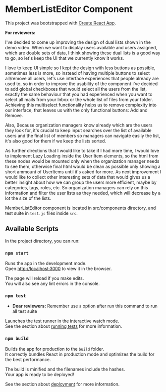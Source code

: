 # MemberListEditor Component
This project was bootstrapped with [Create React App](https://github.com/facebook/create-react-app).

**For reviewers:**

I've decided to come up improving the design of dual lists shown in the demo video. When we want to display users available and users assigned, which are double sets of data, I think showing these dual lists is a good way to go, so let's keep the UI that we currently know it works.

I love to keep UI simple so I kept the design with less buttons as possible, sometimes less is more, so instead of having multiple buttons to select all/remove all users, let's use interface experiences that people already are used to, so in order to improve the usability of the component I've decided to add global checkboxes that would select all the users from the list, exactly the same behaviour that you had experienced when you want to select all mails from your Inbox or the whole list of files from your folder. Achieving this multiselect functionality helps us to remove complexity into our interface, that leaves us with the only functional buttons: Add and Remove.

Also, Because organization managers know already which are the users they look for, it's crucial to keep input searches over the list of available users and the final list of members so managers can navigate easily the list, it's also good for them if we keep the lists sorted.

As further directions that I would like to take if I had more time, I would love to implement Lazy Loading inside the User Item elements, so the html from these nodes would be mounted only when the organization manager needs to see them, otherwise final html would be clean as possible only showing a short ammount of UserItems until it's asked for more. As next improvement I would like to collect other interesting sets of data that would gives us a better insight about how we can group the users more efficient, maybe by categories, tags, roles, etc. So organization managers can rely on this information and filter the user lists as they needed, which will decrease by a lot the size of the lists.

MemberListEditor component is located in src/components directory, and test suite in `test.js` files inside `src`.

## Available Scripts

In the project directory, you can run:

### `npm start`

Runs the app in the development mode.<br />
Open [http://localhost:3000](http://localhost:3000) to view it in the browser.

The page will reload if you make edits.<br />
You will also see any lint errors in the console.

### `npm test`
- **Dear reviewers:** Remember use `a` option after run this command to run all test suite

Launches the test runner in the interactive watch mode.<br />
See the section about [running tests](https://facebook.github.io/create-react-app/docs/running-tests) for more information.

### `npm build`

Builds the app for production to the `build` folder.<br />
It correctly bundles React in production mode and optimizes the build for the best performance.

The build is minified and the filenames include the hashes.<br />
Your app is ready to be deployed!

See the section about [deployment](https://facebook.github.io/create-react-app/docs/deployment) for more information.

